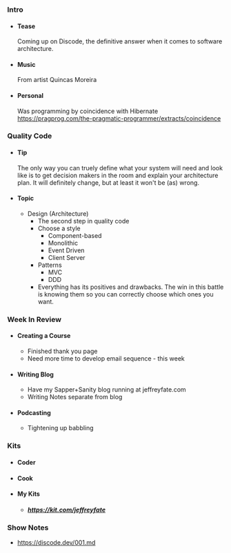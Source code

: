 ### Intro
- #### Tease
    Coming up on Discode, the definitive answer when it comes to software architecture.
- #### Music
    From artist Quincas Moreira
- #### Personal
    Was programming by coincidence with Hibernate
    https://pragprog.com/the-pragmatic-programmer/extracts/coincidence
### Quality Code
- #### Tip
    The only way you can truely define what your system will need and look like is to get decision makers in the room and explain your architecture plan. It will definitely change, but at least it won't be (as) wrong.
- #### Topic
  - Design (Architecture)
    - The second step in quality code
    - Choose a style
        - Component-based
        - Monolithic
        - Event Driven
        - Client Server
    - Patterns
        - MVC
        - DDD
    - Everything has its positives and drawbacks. The win in this battle is knowing them so you can correctly choose which ones you want.
### Week In Review
- #### Creating a Course
  - Finished thank you page
  - Need more time to develop email sequence - this week
- #### Writing Blog
  - Have my Sapper+Sanity blog running at jeffreyfate.com
  - Writing Notes separate from blog
- #### Podcasting
  - Tightening up babbling
### Kits
- #### Coder
- #### Cook
- #### My Kits
  - ##### https://kit.com/jeffreyfate
### Show Notes
- https://discode.dev/001.md